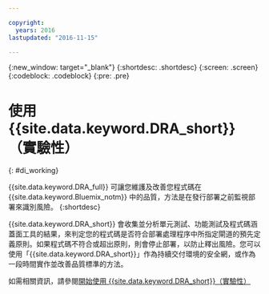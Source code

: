 ```yaml
---

copyright:
  years: 2016
lastupdated: "2016-11-15"

---
```


{:new_window: target="_blank"}
{:shortdesc: .shortdesc}
{:screen: .screen}
{:codeblock: .codeblock}
{:pre: .pre}

# 使用 {{site.data.keyword.DRA_short}}（實驗性）
{: #di_working}

{{site.data.keyword.DRA_full}} 可讓您維護及改善您程式碼在 {{site.data.keyword.Bluemix_notm}} 中的品質，方法是在發行部署之前監視部署來識別風險。
{:shortdesc}

{{site.data.keyword.DRA_short}} 會收集並分析單元測試、功能測試及程式碼涵蓋面工具的結果，來判定您的程式碼是否符合部署處理程序中所指定閘道的預先定義原則。如果程式碼不符合或超出原則，則會停止部署，以防止釋出風險。您可以使用「{{site.data.keyword.DRA_short}}」作為持續交付環境的安全網，或作為一段時間實作並改善品質標準的方法。 

如需相關資訊，請參閱[開始使用 {{site.data.keyword.DRA_short}}（實驗性）](/docs/services/DevOpsInsights/index.html)
